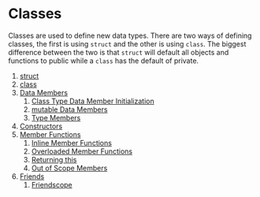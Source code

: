# Classes
Classes are used to define new data types. There are two ways of defining classes, the first is using `struct` and 
the other is using `class`. The biggest difference between the two is that `struct` will default all objects and 
functions to public while a `class` has the default of private. 

1. [struct](Struct.md)
2. [class](Class.md)
3. [Data Members](DataMembers.md)
    1. [Class Type Data Member Initialization](DataMembers.md#class-type-data-member-initialization)
    2. [mutable Data Members](DataMembers.md#mutable-data-members)
    3. [Type Members](DataMembers.md#type-members)
4. [Constructors](Constructors.md)
5. [Member Functions](MemberFunctions.md)
    1. [Inline Member Functions](MemberFunctions.md#inline-member-functions)
    2. [Overloaded Member Functions](MemberFunctions.md#overloaded-member-functions)
    3. [Returning this](MemberFunctions.md#returning-this)
    4. [Out of Scope Members](MemberFunctions.md#out-of-scope-members)
6. [Friends](Friends.md)
    1. [Friendscope](Friends.md#friendscope)

